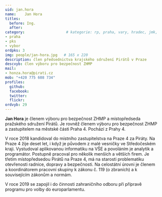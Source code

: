 ```yaml
---
uid: jan.hora
name:    Jan Hora
titles:
  before: Ing. 
  after:
category:                 	# kategorie: rp, praha, vary, hradec, jmk, senat
- praha
- pks
- vybor
ordpks: 3
img: people/jan-hora.jpg   # 165 x 220
description: člen předsednictva krajského sdružení Pirátů v Praze
descvyb: člen výboru pro bezpečnost ZHMP
mail:
- honza.hora@pirati.cz
mob: "+420 775 608 734"
profiles:
  github:       
  facebook:  
  twitter: 		  
  flickr:		  
ordvyb: 29
---
```


**Jan Hora** je členem výboru pro bezpečnost ZHMP a místopředseda pražského sdružení Pirátů. Je rovněž členem výboru pro bezpečnost ZHMP a zastupitelem na městské části Praha 4. Pochází z Prahy 4.

V roce 2018 kandidoval do místního zastupitelstva na Praze 4 za Piráty. Na Praze 4 žije deset let, i když je původem z malé vesničky ve Středočeském kraji. Vystudoval aplikovanou informatiku na VŠE a povoláním je analytik a programátor. Postupně pracoval pro několik menších a větších firem. Je třetím místopředsedou Pirátů na Praze 4, má na starosti problematiku otevřenosti radnice, dopravy a bezpečnosti. Na celostátní úrovni je členem a koordinátorem pracovní skupiny k zákonu č. 119 (o zbraních) a k souvisejícím zákonům a normám. 

V roce 2019 se zapojil i do činnosti zahraničního odboru při přípravě programu pro volby do europarlamentu.
